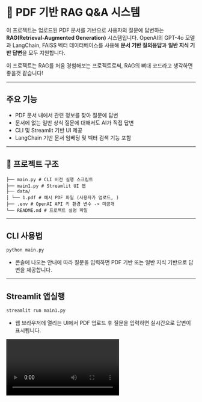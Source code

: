 # 📄 PDF 기반 RAG Q&A 시스템

이 프로젝트는 업로드된 PDF 문서를 기반으로 사용자의 질문에 답변하는 **RAG(Retrieval-Augmented Generation)** 시스템입니다. OpenAI의 GPT-4o 모델과 LangChain, FAISS 벡터 데이터베이스를 사용해 **문서 기반 질의응답**과 **일반 지식 기반 답변**을 모두 지원합니다.

이 프로젝트는 RAG를 처음 경험해보는 프로젝트로써, RAG의 뼈대 코드라고 생각하면 좋을것 같습니다!

---

## 주요 기능

- PDF 문서 내에서 관련 정보를 찾아 질문에 답변
- 문서에 없는 일반 상식 질문에 대해서도 AI가 직접 답변
- CLI 및 Streamlit 기반 UI 제공
- LangChain 기반 문서 임베딩 및 벡터 검색 기능 포함

---

## 📁 프로젝트 구조
```
├── main.py # CLI 버전 실행 스크립트
├── main1.py # Streamlit UI 앱
├── data/
│ └── 1.pdf # 예시 PDF 파일 (사용자가 업로드, )
├── .env # OpenAI API 키 환경 변수 -> 미공개
└── README.md # 프로젝트 설명 파일
```
---

## CLI 사용법
```bash
python main.py
```

- 콘솔에 나오는 안내에 따라 질문을 입력하면 PDF 기반 또는 일반 지식 기반으로 답변을 제공합니다.




---

## Streamlit 앱실행
```bash
streamlit run main1.py
```
- 웹 브라우저에 열리는 UI에서 PDF 업로드 후 질문을 입력하면 실시간으로 답변이 표시됩니다.

![DEMO](./demo/stream.mov)



